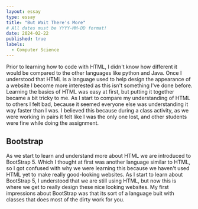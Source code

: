 ```yaml
---
layout: essay
type: essay
title: "But Wait There's More"
# All dates must be YYYY-MM-DD format!
date: 2024-02-22
published: true
labels:
  - Computer Science
---
```


Prior to learning how to code with HTML, I didn't know how different it would be compared to the other languages like python and Java. Once I understood that HTML is a language used to help design the appearance of a website I become more interested as this isn't something I've done before. Learning the basics of HTML was easy at first, but putting it together became a bit tricky to me. As I start to compare my understanding of HTML to others I felt bad, because it seemed everyone else was understanding it way faster than I was. I believed this because during a class activity, as we were working in pairs it felt like I was the only one lost, and other students were fine while doing the assignment. 

## Bootstrap

As we start to learn and understand more about HTML we are introduced to BootStrap 5. Which I thought at first was another language similar to HTML, so I got confused with why we were learning this because we haven't used HTML yet to make really good-looking websites. As I start to learn about BootStrap 5, I understood that we are still using HTML, but now this is where we get to really design these nice looking websites. My first impressions about BootStrap was that its sort of a language buit with classes that does most of the dirty work for you. 
